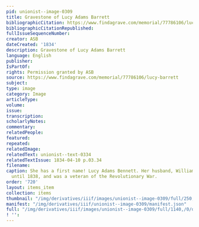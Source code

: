 ```yaml
---
pid: unionist--image-0309
title: Gravestone of Lucy Adams Barrett
bibliographicCitation: https://www.findagrave.com/memorial/77786106/lucy-barrett
bibliographicCitationRepublished: 
fullIssueSequenceNumber: 
creator: ASB
dateCreated: '1834'
description: Gravestone of Lucy Adams Barrett
language: English
publisher: 
IsPartOf: 
rights: Permission granted by ASB
source: https://www.findagrave.com/memorial/77786106/lucy-barrett
subject: 
type: image
category: Image
articleType: 
volume: 
issue: 
transcription: 
scholarlyNotes: 
commentary: 
relatedPeople: 
featured: 
repeated: 
relatedImage: 
relatedText: unionist--text-0334
relatedTextIssue: 1834-04-10 p.03.34
filename: 
caption: She has a first name! Lucy Adams Bennett. Her husband, William Bennett, lived
  until 1838, and was a veteran of the Revolutionary War.
order: '720'
layout: items_item
collection: items
thumbnail: "/img/derivatives/iiif/images/unionist--image-0309/full/250,/0/default.jpg"
manifest: "/img/derivatives/iiif/unionist--image-0309/manifest.json"
full: "/img/derivatives/iiif/images/unionist--image-0309/full/1140,/0/default.jpg"
! '': 
---
```

